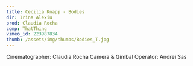 ```yaml
---
title: Cecilia Knapp - Bodies
dir: Irina Alexiu
prod: Claudia Rocha
comp: ThatThing
vimeo_id: 223987834
thumb: /assets/img/thumbs/Bodies_T.jpg
---
```


Cinematographer: Claudia Rocha Camera & Gimbal Operator: Andrei Sas
